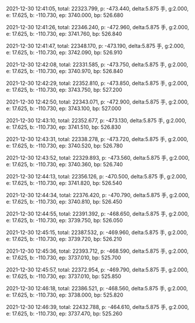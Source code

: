 2021-12-30 12:41:05, total: 22323.799, p: -473.440, delta:5.875 手, g:2.000, e: 17.625, b: -110.730, ep: 3740.000, bp: 526.680

2021-12-30 12:41:26, total: 22346.240, p: -472.960, delta:5.875 手, g:2.000, e: 17.625, b: -110.730, ep: 3741.760, bp: 526.840

2021-12-30 12:41:47, total: 22348.170, p: -473.190, delta:5.875 手, g:2.000, e: 17.625, b: -110.730, ep: 3742.090, bp: 526.910

2021-12-30 12:42:08, total: 22331.585, p: -473.750, delta:5.875 手, g:2.000, e: 17.625, b: -110.730, ep: 3740.970, bp: 526.840

2021-12-30 12:42:29, total: 22352.810, p: -473.850, delta:5.875 手, g:2.000, e: 17.625, b: -110.730, ep: 3743.750, bp: 527.200

2021-12-30 12:42:50, total: 22343.071, p: -472.900, delta:5.875 手, g:2.000, e: 17.625, b: -110.730, ep: 3743.100, bp: 527.000

2021-12-30 12:43:10, total: 22352.677, p: -473.130, delta:5.875 手, g:2.000, e: 17.625, b: -110.730, ep: 3741.510, bp: 526.830

2021-12-30 12:43:31, total: 22338.278, p: -473.720, delta:5.875 手, g:2.000, e: 17.625, b: -110.730, ep: 3740.520, bp: 526.780

2021-12-30 12:43:52, total: 22329.893, p: -473.560, delta:5.875 手, g:2.000, e: 17.625, b: -110.730, ep: 3740.360, bp: 526.740

2021-12-30 12:44:13, total: 22356.126, p: -470.500, delta:5.875 手, g:2.000, e: 17.625, b: -110.730, ep: 3741.820, bp: 526.540

2021-12-30 12:44:34, total: 22376.420, p: -470.790, delta:5.875 手, g:2.000, e: 17.625, b: -110.730, ep: 3740.810, bp: 526.450

2021-12-30 12:44:55, total: 22391.392, p: -468.650, delta:5.875 手, g:2.000, e: 17.625, b: -110.730, ep: 3739.750, bp: 526.050

2021-12-30 12:45:15, total: 22387.532, p: -469.960, delta:5.875 手, g:2.000, e: 17.625, b: -110.730, ep: 3739.720, bp: 526.210

2021-12-30 12:45:36, total: 22393.712, p: -468.590, delta:5.875 手, g:2.000, e: 17.625, b: -110.730, ep: 3737.010, bp: 525.700

2021-12-30 12:45:57, total: 22372.954, p: -469.790, delta:5.875 手, g:2.000, e: 17.625, b: -110.730, ep: 3737.010, bp: 525.850

2021-12-30 12:46:18, total: 22386.521, p: -468.560, delta:5.875 手, g:2.000, e: 17.625, b: -110.730, ep: 3738.000, bp: 525.820

2021-12-30 12:46:39, total: 22432.788, p: -464.610, delta:5.875 手, g:2.000, e: 17.625, b: -110.730, ep: 3737.470, bp: 525.260